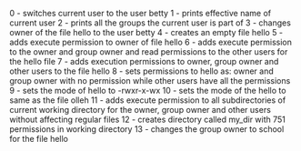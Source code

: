 0 - switches current user to the user betty
1 - prints effective name of current user
2 - prints all the groups the current user is part of
3 - changes owner of the file hello to the user betty
4 - creates an empty file hello
5 - adds execute permission to owner of file hello
6 - adds execute permission to the owner and group owner and read permissions to the other users for the hello file
7 - adds execution permissions to owner, group owner and other users to the file hello
8 - sets permissions to hello as: owner and group owner with no permission while other users have all the permissions
9 - sets the mode of hello to -rwxr-x-wx
10 - sets the mode of the hello to same as the file olleh
11 - adds execute permission to all subdirectories of current working directory for the owner, group owner and other users without 
affecting regular files
12 - creates directory called my_dir with 751 permissions in working directory
13 - changes the group owner to school for the file hello
